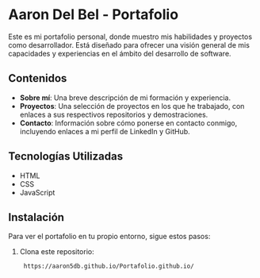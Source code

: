 # Aaron Del Bel - Portafolio

Este es mi portafolio personal, donde muestro mis habilidades y proyectos como desarrollador. Está diseñado para ofrecer una visión general de mis capacidades y experiencias en el ámbito del desarrollo de software.

## Contenidos

- **Sobre mí**: Una breve descripción de mi formación y experiencia.
- **Proyectos**: Una selección de proyectos en los que he trabajado, con enlaces a sus respectivos repositorios y demostraciones.
- **Contacto**: Información sobre cómo ponerse en contacto conmigo, incluyendo enlaces a mi perfil de LinkedIn y GitHub.

## Tecnologías Utilizadas

- HTML
- CSS
- JavaScript 

## Instalación

Para ver el portafolio en tu propio entorno, sigue estos pasos:

1. Clona este repositorio:
   ```bash
    https://aaron5db.github.io/Portafolio.github.io/
